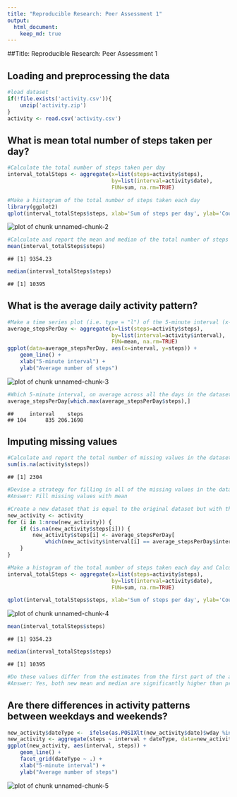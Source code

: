 ```yaml
---
title: "Reproducible Research: Peer Assessment 1"
output: 
  html_document:
    keep_md: true
---
```

##Title: Reproducible Research: Peer Assessment 1

## Loading and preprocessing the data

```r
#load dataset
if(!file.exists('activity.csv')){
    unzip('activity.zip')
}
activity <- read.csv('activity.csv')
```


## What is mean total number of steps taken per day?


```r
#Calculate the total number of steps taken per day
interval_totalSteps <- aggregate(x=list(steps=activity$steps),
                                 by=list(interval=activity$date), 
                                 FUN=sum, na.rm=TRUE)

#Make a histogram of the total number of steps taken each day
library(ggplot2)
qplot(interval_totalSteps$steps, xlab='Sum of steps per day', ylab='Count', binwidth=500)
```

![plot of chunk unnamed-chunk-2](figure/unnamed-chunk-2-1.png) 

```r
#Calculate and report the mean and median of the total number of steps taken per day
mean(interval_totalSteps$steps)
```

```
## [1] 9354.23
```

```r
median(interval_totalSteps$steps)
```

```
## [1] 10395
```


## What is the average daily activity pattern?

```r
#Make a time series plot (i.e. type = "l") of the 5-minute interval (x-axis) and the average number of steps taken, averaged across all days (y-axis)
average_stepsPerDay <- aggregate(x=list(steps=activity$steps),
                                 by=list(interval=activity$interval),
                                 FUN=mean, na.rm=TRUE)
ggplot(data=average_stepsPerDay, aes(x=interval, y=steps)) +
    geom_line() +
    xlab("5-minute interval") +
    ylab("Average number of steps")
```

![plot of chunk unnamed-chunk-3](figure/unnamed-chunk-3-1.png) 

```r
#Which 5-minute interval, on average across all the days in the dataset, contains the maximum number of steps?
average_stepsPerDay[which.max(average_stepsPerDay$steps),]
```

```
##     interval    steps
## 104      835 206.1698
```

## Imputing missing values

```r
#Calculate and report the total number of missing values in the dataset
sum(is.na(activity$steps))
```

```
## [1] 2304
```

```r
#Devise a strategy for filling in all of the missing values in the dataset
#Answer: Fill missing values with mean

#Create a new dataset that is equal to the original dataset but with the missing data filled in
new_activity <- activity
for (i in 1:nrow(new_activity)) {
    if (is.na(new_activity$steps[i])) {
        new_activity$steps[i] <- average_stepsPerDay[
            which(new_activity$interval[i] == average_stepsPerDay$interval), ]$steps
    }
}

#Make a histogram of the total number of steps taken each day and Calculate and report the mean and median total number of steps taken per day.
interval_totalSteps <- aggregate(x=list(steps=activity$steps),
                                 by=list(interval=activity$date),
                                 FUN=sum, na.rm=TRUE)

qplot(interval_totalSteps$steps, xlab='Sum of steps per day', ylab='Count', binwidth=500)
```

![plot of chunk unnamed-chunk-4](figure/unnamed-chunk-4-1.png) 

```r
mean(interval_totalSteps$steps)
```

```
## [1] 9354.23
```

```r
median(interval_totalSteps$steps)
```

```
## [1] 10395
```

```r
#Do these values differ from the estimates from the first part of the assignment? What is the impact of inputting missing data on the estimates of the total daily number of steps?
#Answer: Yes, both new mean and median are significantly higher than previous. Inputting missing data drives up the nominal values by replacing 0s (NAs).
```


## Are there differences in activity patterns between weekdays and weekends?

```r
new_activity$dateType <-  ifelse(as.POSIXlt(new_activity$date)$wday %in% c(0,6), 'weekend', 'weekday')
new_activity <- aggregate(steps ~ interval + dateType, data=new_activity, mean)
ggplot(new_activity, aes(interval, steps)) + 
    geom_line() + 
    facet_grid(dateType ~ .) +
    xlab("5-minute interval") + 
    ylab("Average number of steps")
```

![plot of chunk unnamed-chunk-5](figure/unnamed-chunk-5-1.png) 

